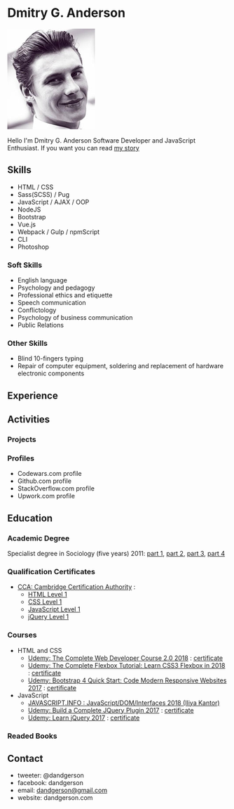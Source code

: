 # Dmitry G. Anderson

[![small portrait](./img/small_portrait.jpg)](./img/portrait.jpg)

Hello I'm Dmitry G. Anderson Software Developer and JavaScript Enthusiast. If you want you can read [my story](./story.md)

## Skills

* HTML / CSS
* Sass(SCSS) / Pug
* JavaScript / AJAX / OOP
* NodeJS
* Bootstrap
* Vue.js
* Webpack / Gulp / npmScript
* CLI
* Photoshop

### Soft Skills

* English language
* Psychology and pedagogy
* Professional ethics and etiquette
* Speech communication
* Conflictology
* Psychology of business communication
* Public Relations

### Other Skills

* Blind 10-fingers typing
* Repair of computer equipment, soldering and replacement of hardware electronic components

## Experience

## Activities

### Projects

### Profiles

* Codewars.com profile
* Github.com profile
* StackOverflow.com profile
* Upwork.com profile

## Education

### Academic Degree

Specialist degree in Sociology (five years) 2011: [part 1](./academic_degree/1.jpg), [part 2](./academic_degree/2.jpg), [part 3](./academic_degree/3.jpg), [part 4](./academic_degree/4.jpg)

### Qualification Certificates

* [CCA: Cambridge Certification Authority](https://www.the-cca.org) :
  * [HTML Level 1](./certificates_qualification/CCA-Certificate-HTML_Level_1.pdf)
  * [CSS Level 1](./certificates_qualification/CCA-Certificate-CSS_Level_1.pdf)
  * [JavaScript Level 1](./certificates_qualification/CCA-Certificate-Javascript_Level_1.pdf)
  * [jQuery Level 1](./certificates_qualification/CCA-Certificate-jQuery_Level_1.pdf)

### Courses

* HTML and CSS
  * [Udemy: The Complete Web Developer Course 2.0 2018](https://www.udemy.com/the-complete-web-developer-course-2/) : [certificate]()
  * [Udemy: The Complete Flexbox Tutorial: Learn CSS3 Flexbox in 2018](https://www.udemy.com/flexbox-tutorial/) : [certificate](./certificates_courses/complete_flexbox_tutorial.pdf)
  * [Udemy: Bootstrap 4 Quick Start: Code Modern Responsive Websites 2017](https://www.udemy.com/bootstrap-4/) : [certificate](./certificates_courses/bootstrap4_quick_start.pdf)
* JavaScript
  * [JAVASCRIPT.INFO : JavaScript/DOM/Interfaces 2018 (Iliya Kantor)](http://javascript.info/courses/js)
  * [Udemy: Build a Complete JQuery Plugin 2017](https://www.udemy.com/build-a-complete-jquery-plugin-image-pop-up-dialog/) : [certificate](./certificates_courses/build_jquery_plugin.pdf)
  * [Udemy: Learn jQuery 2017](https://www.udemy.com/draft/591586/) : [certificate](./certificates_courses/learn_jquery.pdf)


### Readed Books

## Contact

* tweeter: @dandgerson
* facebook: dandgerson
* email: dandgerson@gmail.com
* website: dandgerson.com